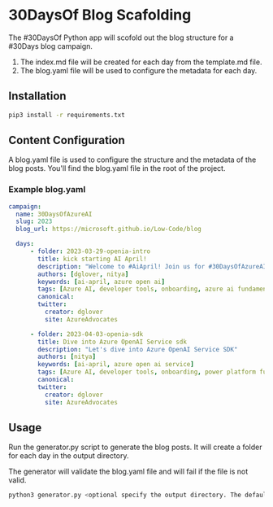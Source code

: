 # 30DaysOf Blog Scafolding

The #30DaysOf Python app will scofold out the blog structure for a #30Days blog campaign.

1. The index.md file will be created for each day from the template.md file.
1. The blog.yaml file will be used to configure the metadata for each day.

## Installation

```bash
pip3 install -r requirements.txt
```

## Content Configuration

A blog.yaml file is used to configure the structure and the metadata of the blog posts. You'll find the blog.yaml file in the root of the project.

### Example blog.yaml

```yaml
campaign:
  name: 30DaysOfAzureAI
  slug: 2023
  blog_url: https://microsoft.github.io/Low-Code/blog

  days:
      - folder: 2023-03-29-openia-intro
        title: kick starting AI April!
        description: "Welcome to #AiApril! Join us for #30DaysOfAzureAI learning, skilling and discussions at https://aka.ms/ai-april"
        authors: [dglover, nitya]
        keywords: [ai-april, azure open ai]
        tags: [Azure AI, developer tools, onboarding, azure ai fundamentals, 30DaysOfAzureAI, recap]
        canonical:
        twitter:
          creator: dglover
          site: AzureAdvocates

      - folder: 2023-04-03-openia-sdk
        title: Dive into Azure OpenAI Service sdk
        description: "Let's dive into Azure OpenAI Service SDK"
        authors: [nitya]
        keywords: [ai-april, azure open ai service]
        tags: [Azure AI, developer tools, onboarding, power platform fundamentals, 30DaysOfLowCode, recap]
        canonical:
        twitter:
          creator: dglover
          site: AzureAdvocates
```

## Usage

Run the generator.py script to generate the blog posts. It will create a folder for each day in the output directory.

The generator will validate the blog.yaml file and will fail if the file is not valid.

```bash
python3 generator.py <optional specify the output directory. The default output folder is blog>
```
